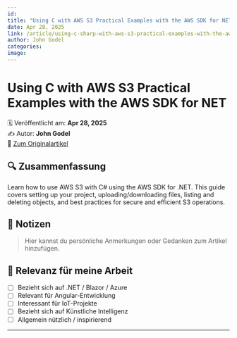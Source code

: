 ```yaml
---
id: 
title: "Using C with AWS S3 Practical Examples with the AWS SDK for NET"
date: Apr 28, 2025
link: /article/using-c-sharp-with-aws-s3-practical-examples-with-the-aws-sdk-for-net/
author: John Godel
categories: 
image: 
---
```


# Using C with AWS S3 Practical Examples with the AWS SDK for NET

🗓️ Veröffentlicht am: **Apr 28, 2025**  
✍️ Autor: **John Godel**  
🔗 [Zum Originalartikel](/article/using-c-sharp-with-aws-s3-practical-examples-with-the-aws-sdk-for-net/)

## 🔍 Zusammenfassung

Learn how to use AWS S3 with C# using the AWS SDK for .NET. This guide covers setting up your project, uploading/downloading files, listing and deleting objects, and best practices for secure and efficient S3 operations. 

## 📌 Notizen

> Hier kannst du persönliche Anmerkungen oder Gedanken zum Artikel hinzufügen.

## 🧠 Relevanz für meine Arbeit

- [ ] Bezieht sich auf .NET / Blazor / Azure
- [ ] Relevant für Angular-Entwicklung
- [ ] Interessant für IoT-Projekte
- [ ] Bezieht sich auf Künstliche Intelligenz
- [ ] Allgemein nützlich / inspirierend

---
